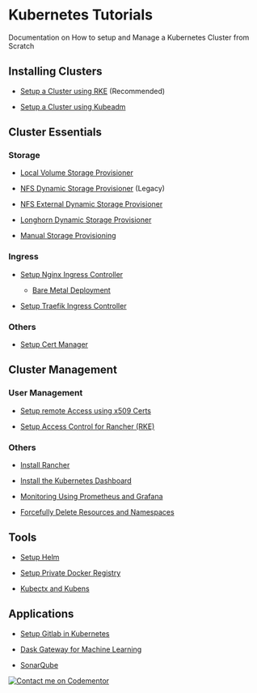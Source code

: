 # Kubernetes Tutorials
Documentation on How to setup and Manage a Kubernetes Cluster from Scratch

## Installing Clusters
- [Setup a Cluster using RKE](rke.md) (Recommended)

- [Setup a Cluster using Kubeadm](installation.md)

## Cluster Essentials

### Storage

- [Local Volume Storage Provisioner](storage/local-volume/Readme.md)

- [NFS Dynamic Storage Provisioner](storage/nfs-storage/Readme.md) (Legacy)

- [NFS External Dynamic Storage Provisioner](storage/nfs-external-storage/Readme.md)

- [Longhorn Dynamic Storage Provisioner](storage/longhorn/Readme.md)

- [Manual Storage Provisioning](storage/manual.md)

### Ingress
- [Setup Nginx Ingress Controller](ingress/nginx/Readme.md)
    - [Bare Metal Deployment](ingress/nginx/bare-metal/Readme.md)

- [Setup Traefik Ingress Controller](ingress/traefik/Readme.md)

### Others

- [Setup Cert Manager](cert-manager/Readme.md)

## Cluster Management

### User Management

- [Setup remote Access using x509 Certs](user-management/generic.md)

- [Setup Access Control for Rancher (RKE)](user-management/rke.md)

### Others

- [Install Rancher](rancher.md)

- [Install the Kubernetes Dashboard](dashboard/Readme.md)

- [Monitoring Using Prometheus and Grafana](monitoring/Readme.md)



- [Forcefully Delete Resources and Namespaces](force-delete.md)

## Tools

- [Setup Helm](helm.md)

- [Setup Private Docker Registry](pull-secrets.md)

- [Kubectx and Kubens](kubectx.md)

## Applications

- [Setup Gitlab in Kubernetes](gitlab.md)

- [Dask Gateway for Machine Learning](dask-gateway/Readme.md)

- [SonarQube](sonarqube/Readme.md)


[![Contact me on Codementor](https://www.codementor.io/m-badges/odytrice/find-me-on-cm-b.svg)](https://www.codementor.io/@odytrice?refer=badge)
